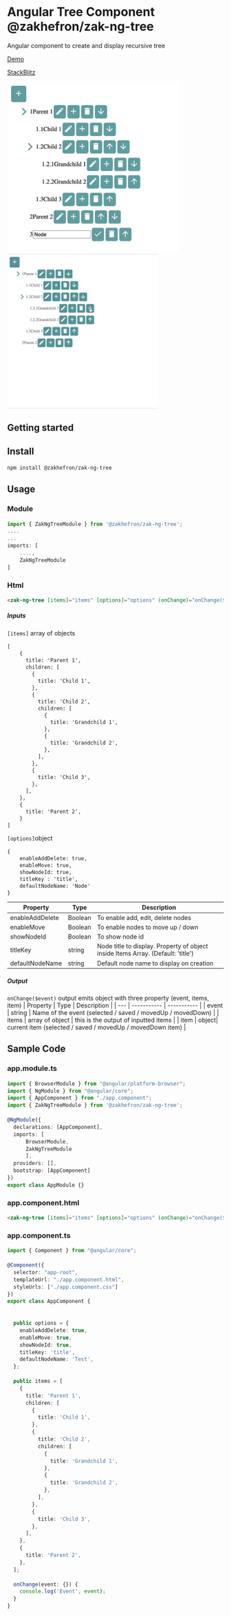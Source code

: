 #  Angular Tree Component @zakhefron/zak-ng-tree

Angular component to create and display recursive tree

[Demo](https://angular-ivy-anwpnr.stackblitz.io/)

[StackBlitz](https://stackblitz.com/edit/angular-ivy-anwpnr?file=src%2Fapp%2Fapp.component.html)

<img src="https://raw.githubusercontent.com/zakhefron/zak-ng-tree/main/assets/demo.jpg" width="400"/>

<img src="https://raw.githubusercontent.com/zakhefron/zak-ng-tree/main/assets/demo.gif" width="350"/>



## Getting started
## Install

```sh
npm install @zakhefron/zak-ng-tree
```

## Usage

### Module

```typescript
import { ZakNgTreeModule } from '@zakhefron/zak-ng-tree';
....
...
imports: [
    ....,
    ZakNgTreeModule
]
```

### Html

```html
<zak-ng-tree [items]="items" [options]="options" (onChange)="onChange($event)"></zak-ng-tree>
```
##### Inputs ######
`[items]` array of objects 
```
[
    {
      title: 'Parent 1',
      children: [
        {
          title: 'Child 1',
        },
        {
          title: 'Child 2',
          children: [
            {
              title: 'Grandchild 1',
            },
            {
              title: 'Grandchild 2',
            },
          ],
        },
        {
          title: 'Child 3',
        },
      ],
    },
    {
      title: 'Parent 2',
    }
]
```

`[options]`object 

```
{
    enableAddDelete: true,
    enableMove: true,
    showNodeId: true,
    titleKey : 'title', 
    defaultNodeName: 'Node'
}
```
  
| Property |  Type |  Description |
| --- | ----------- | ----------- |
| enableAddDelete | Boolean | To enable add, edit, delete nodes |
| enableMove | Boolean|To enable nodes to move up / down |
| showNodeId |  Boolean | To show node id|
| titleKey |  string  | Node title to display. Property of object inside Items Array. (Default: 'title')|
| defaultNodeName |  string  | Default node name to display on creation |
##### Output ######
`onChange($event)` output emits object with three property (event, items, item)
| Property |  Type |  Description |
| --- | ----------- | ----------- |
| event | string | Name of the event (selected / saved / movedUp / movedDown) |
| items | array of object | this is the output of inputted items  |
| item |  object| current item (selected / saved / movedUp / movedDown item) |

## Sample Code
### app.module.ts

```typescript
import { BrowserModule } from "@angular/platform-browser";
import { NgModule } from "@angular/core";
import { AppComponent } from "./app.component";
import { ZakNgTreeModule } from '@zakhefron/zak-ng-tree';

@NgModule({
  declarations: [AppComponent],
  imports: [
      BrowserModule, 
      ZakNgTreeModule
      ],
  providers: [],
  bootstrap: [AppComponent]
})
export class AppModule {}
```

### app.component.html

```html
<zak-ng-tree [items]="items" [options]="options" (onChange)="onChange($event)"></zak-ng-tree>
```

### app.component.ts

```typescript
import { Component } from "@angular/core";

@Component({
  selector: "app-root",
  templateUrl: "./app.component.html",
  styleUrls: ["./app.component.css"]
})
export class AppComponent {  


  public options = {
    enableAddDelete: true,
    enableMove: true,
    showNodeId: true,
    titleKey: 'title',
    defaultNodeName: 'Test',
  };

  public items = [
    {
      title: 'Parent 1',
      children: [
        {
          title: 'Child 1',
        },
        {
          title: 'Child 2',
          children: [
            {
              title: 'Grandchild 1',
            },
            {
              title: 'Grandchild 2',
            },
          ],
        },
        {
          title: 'Child 3',
        },
      ],
    },
    {
      title: 'Parent 2',
    },
  ];

  onChange(event: {}) {
    console.log('Event', event);
  }
}
```
